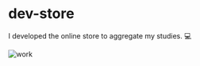 # dev-store
I developed the online store to aggregate my studies. 💻



![work](https://user-images.githubusercontent.com/81649794/219865808-7641be42-1d42-4231-8c08-2e9b2186c088.gif)
